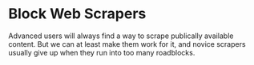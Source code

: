 Block Web Scrapers
==================

Advanced users will always find a way to scrape publically available content.
But we can at least make them work for it, and novice scrapers usually give up
when they run into too many roadblocks.
